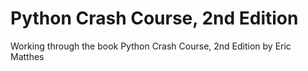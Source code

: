 # Python Crash Course, 2nd Edition 

Working through the book Python Crash Course, 2nd Edition by Eric Matthes

